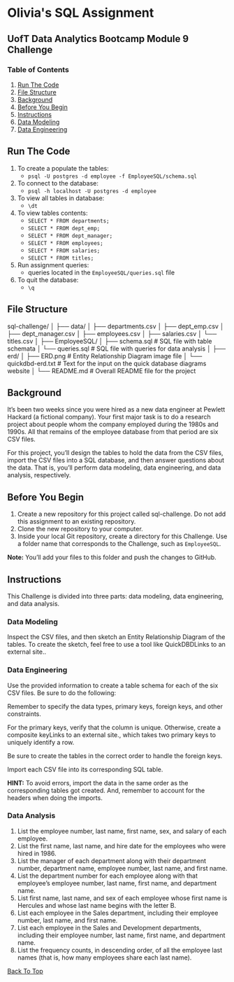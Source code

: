 # Olivia's SQL Assignment
## UofT Data Analytics Bootcamp Module 9 Challenge

### Table of Contents
1. [Run The Code](#run-the-code)
2. [File Structure](#file-structure)
3. [Background](#background)
4. [Before You Begin](#before-you-begin)
5. [Instructions](#instructions)
6. [Data Modeling](#data-modeling)
7. [Data Engineering](#data-engineering)

## Run The Code
1.  To create a populate the tables:
    - `psql -U postgres -d employee -f EmployeeSQL/schema.sql`
2. To connect to the database:
    - `psql -h localhost -U postgres -d employee`
3. To view all tables in database:
    - `\dt`
4. To view tables contents:
    - `SELECT * FROM departments;`
    - `SELECT * FROM dept_emp;`
    - `SELECT * FROM dept_manager;`
    - `SELECT * FROM employees;`
    - `SELECT * FROM salaries;`
    - `SELECT * FROM titles;`
5. Run assignment queries:
    - queries located in the `EmployeeSQL/queries.sql` file
6. To quit the database:
    - `\q`

## File Structure
sql-challenge/
│
├── data/
│   ├── departments.csv
│   ├── dept_emp.csv
│   ├── dept_manager.csv
│   ├── employees.csv
│   ├── salaries.csv
│   └── titles.csv
│
├── EmployeeSQL/
│   ├── schema.sql # SQL file with table schemata
│   └── queries.sql # SQL file with queries for data analysis
│
├── erd/
│   ├── ERD.png # Entity Relationship Diagram image file
│   └── quickdbd-erd.txt # Text for the input on the quick database diagrams website
│
└── README.md # Overall README file for the project

## Background
It’s been two weeks since you were hired as a new data engineer at Pewlett Hackard (a fictional company).
Your first major task is to do a research project about people whom the company employed during the 1980s and 1990s.
All that remains of the employee database from that period are six CSV files.

For this project, you’ll design the tables to hold the data from the CSV files, import the CSV files into a SQL database, and then answer questions about the data. That is, you’ll perform data modeling, data engineering, and data analysis, respectively.

## Before You Begin
1. Create a new repository for this project called sql-challenge. Do not add this assignment to an existing repository.
2. Clone the new repository to your computer.
3. Inside your local Git repository, create a directory for this Challenge. Use a folder name that corresponds to the Challenge, such as `EmployeeSQL`.

**Note:** You’ll add your files to this folder and push the changes to GitHub.

## Instructions
This Challenge is divided into three parts: data modeling, data engineering, and data analysis.

### Data Modeling
Inspect the CSV files, and then sketch an Entity Relationship Diagram of the tables. To create the sketch, feel free to use a tool like QuickDBDLinks to an external site..

### Data Engineering
Use the provided information to create a table schema for each of the six CSV files. Be sure to do the following:

Remember to specify the data types, primary keys, foreign keys, and other constraints.

For the primary keys, verify that the column is unique. Otherwise, create a composite keyLinks to an external site., which takes two primary keys to uniquely identify a row.

Be sure to create the tables in the correct order to handle the foreign keys.

Import each CSV file into its corresponding SQL table.

**HINT:** To avoid errors, import the data in the same order as the corresponding tables got created. And, remember to account for the headers when doing the imports.

### Data Analysis
1. List the employee number, last name, first name, sex, and salary of each employee.
2. List the first name, last name, and hire date for the employees who were hired in 1986.
3. List the manager of each department along with their department number, department name, employee number, last name, and first name.
4. List the department number for each employee along with that employee’s employee number, last name, first name, and department name.
5. List first name, last name, and sex of each employee whose first name is Hercules and whose last name begins with the letter B.
6. List each employee in the Sales department, including their employee number, last name, and first name.
7. List each employee in the Sales and Development departments, including their employee number, last name, first name, and department name.
8. List the frequency counts, in descending order, of all the employee last names (that is, how many employees share each last name).

[Back To Top](#olivias-sql-assignment)